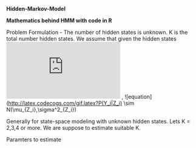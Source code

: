 **Hidden-Markov-Model**

**Mathematics behind HMM with code in R**

Problem Formulation -
The number of hidden states is unknown. K is the total number hidden states. We assume that given the hidden states ![equation](http://latex.codecogs.com/gif.latex?Z_i) ,  ![equation](http://latex.codecogs.com/gif.latex?P(Y_i|Z_i) \sim N(\mu_{Z_i},\sigma^2_{Z_i})

Generally for state-space modeling with unknown hidden states. Lets K = 2,3,4 or more. We are suppose to estimate suitable K.

Paramters to estimate 



